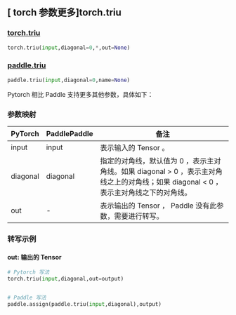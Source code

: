 ## [ torch 参数更多]torch.triu

### [torch.triu](https://pytorch.org/docs/stable/generated/torch.triu.html?highlight=triu#torch.triu)

```python
torch.triu(input,diagonal=0,*,out=None)
```

### [paddle.triu](https://www.paddlepaddle.org.cn/documentation/docs/zh/api/paddle/triu_cn.html)

```python
paddle.triu(input,diagonal=0,name=None)
```

Pytorch 相比 Paddle 支持更多其他参数，具体如下：

### 参数映射
| PyTorch | PaddlePaddle | 备注 |
| ------- | ------- | ------- |
| input | input | 表示输入的 Tensor 。 |
| diagonal | diagonal | 指定的对角线，默认值为 0 ，表示主对角线。如果 diagonal > 0 ，表示主对角线之上的对角线；如果 diagonal < 0 ，表示主对角线之下的对角线。 |
| out | - | 表示输出的 Tensor ， Paddle 没有此参数，需要进行转写。 |

### 转写示例

#### out: 输出的 Tensor

```python
# Pytorch 写法
torch.triu(input,diagonal,out=output)


# Paddle 写法
paddle.assign(paddle.triu(input,diagonal),output)
```
